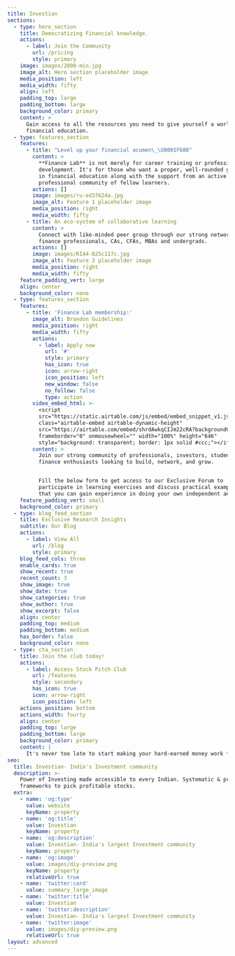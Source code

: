 ```yaml
---
title: Investian
sections:
  - type: hero_section
    title: Democratizing Financial knowledge.
    actions:
      - label: Join the Community
        url: /pricing
        style: primary
    image: images/2000-min.jpg
    image_alt: Hero section placeholder image
    media_position: left
    media_width: fifty
    align: left
    padding_top: large
    padding_bottom: large
    background_color: primary
    content: >
      Gain access to all the resources you need to give yourself a world class
      financial education.
  - type: features_section
    features:
      - title: "Level up your financial acumen\_\U0001F680"
        content: >
          **Finance Lab** is not merely for career training or professional
          development. It's for those who want a proper, well-rounded grounding
          in financial education along with the support from an active
          professional community of fellow learners.
        actions: []
        image: images/ru-ed37624a.jpg
        image_alt: Feature 1 placeholder image
        media_position: right
        media_width: fifty
      - title: An eco-system of collaborative learning
        content: >
          Connect with like-minded peer group through our strong network of
          finance professionals, CAs, CFAs, MBAs and undergrads.
        actions: []
        image: images/RI44-825c117c.jpg
        image_alt: Feature 3 placeholder image
        media_position: right
        media_width: fifty
    feature_padding_vert: large
    align: center
    background_color: none
  - type: features_section
    features:
      - title: 'Finance Lab membership:'
        image_alt: Brandon Guidelines
        media_position: right
        media_width: fifty
        actions:
          - label: Apply now
            url: '#'
            style: primary
            has_icon: true
            icon: arrow-right
            icon_position: left
            new_window: false
            no_follow: false
            type: action
        video_embed_html: >-
          <script
          src="https://static.airtable.com/js/embed/embed_snippet_v1.js"></script><iframe
          class="airtable-embed airtable-dynamic-height"
          src="https://airtable.com/embed/shrdAwkqCIJm22cRA?backgroundColor=yellow"
          frameborder="0" onmousewheel="" width="100%" height="646"
          style="background: transparent; border: 1px solid #ccc;"></iframe>
        content: >
          Join our strong community of professionals, investors, students,
          finance enthusiasts looking to build, network, and grow.


          Fill the below form to get access to our Exclusive Forum to
          participate in learning exercises and discuss practical examples so
          that you can gain experience in doing your own independent analysis.
    feature_padding_vert: small
    background_color: primary
  - type: blog_feed_section
    title: Exclusive Research Insights
    subtitle: Our Blog
    actions:
      - label: View All
        url: /blog
        style: primary
    blog_feed_cols: three
    enable_cards: true
    show_recent: true
    recent_count: 3
    show_image: true
    show_date: true
    show_categories: true
    show_author: true
    show_excerpt: false
    align: center
    padding_top: medium
    padding_bottom: medium
    has_border: false
    background_color: none
  - type: cta_section
    title: Join the club today!
    actions:
      - label: Access Stock Pitch Club
        url: /features
        style: secondary
        has_icon: true
        icon: arrow-right
        icon_position: left
    actions_position: bottom
    actions_width: fourty
    align: center
    padding_top: large
    padding_bottom: large
    background_color: primary
    content: |
      It's never too late to start making your hard-earned money work for you.
seo:
  title: Investian- India's Investment community
  description: >-
    Power of Investing made accessible to every Indian. Systematic & practical
    frameworks to pick profitable stocks. 
  extra:
    - name: 'og:type'
      value: website
      keyName: property
    - name: 'og:title'
      value: Investian
      keyName: property
    - name: 'og:description'
      value: Investian- India's largest Investment community
      keyName: property
    - name: 'og:image'
      value: images/diy-preview.png
      keyName: property
      relativeUrl: true
    - name: 'twitter:card'
      value: summary_large_image
    - name: 'twitter:title'
      value: Investian
    - name: 'twitter:description'
      value: Investian- India's largest Investment community
    - name: 'twitter:image'
      value: images/diy-preview.png
      relativeUrl: true
layout: advanced
---
```

